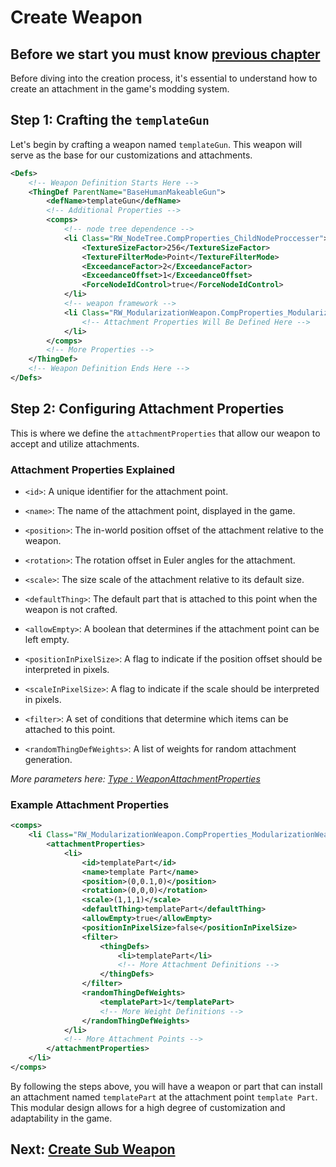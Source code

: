# Create Weapon
## Before we start you must know **[previous chapter](Create_Attachment.md)**

Before diving into the creation process, it's essential to understand how to create an attachment in the game's modding system.

## Step 1: Crafting the `templateGun`

Let's begin by crafting a weapon named `templateGun`. This weapon will serve as the base for our customizations and attachments.

```xml
<Defs>
    <!-- Weapon Definition Starts Here -->
    <ThingDef ParentName="BaseHumanMakeableGun">
        <defName>templateGun</defName>
        <!-- Additional Properties -->
        <comps>
            <!-- node tree dependence -->
            <li Class="RW_NodeTree.CompProperties_ChildNodeProccesser">
                <TextureSizeFactor>256</TextureSizeFactor>
                <TextureFilterMode>Point</TextureFilterMode>
                <ExceedanceFactor>2</ExceedanceFactor>
                <ExceedanceOffset>1</ExceedanceOffset>
                <ForceNodeIdControl>true</ForceNodeIdControl>
            </li>
            <!-- weapon framework -->
            <li Class="RW_ModularizationWeapon.CompProperties_ModularizationWeapon">
                <!-- Attachment Properties Will Be Defined Here -->
            </li>
        </comps>
        <!-- More Properties -->
    </ThingDef>
    <!-- Weapon Definition Ends Here -->
</Defs>
```

## Step 2: Configuring Attachment Properties

This is where we define the `attachmentProperties` that allow our weapon to accept and utilize attachments.

### Attachment Properties Explained

- `<id>`: A unique identifier for the attachment point.

- `<name>`: The name of the attachment point, displayed in the game.

- `<position>`: The in-world position offset of the attachment relative to the weapon.

- `<rotation>`: The rotation offset in Euler angles for the attachment.

- `<scale>`: The size scale of the attachment relative to its default size.

- `<defaultThing>`: The default part that is attached to this point when the weapon is not crafted.

- `<allowEmpty>`: A boolean that determines if the attachment point can be left empty.

- `<positionInPixelSize>`: A flag to indicate if the position offset should be interpreted in pixels.

- `<scaleInPixelSize>`: A flag to indicate if the scale should be interpreted in pixels.

- `<filter>`: A set of conditions that determine which items can be attached to this point.

- `<randomThingDefWeights>`: A list of weights for random attachment generation.

*More parameters here: [Type : WeaponAttachmentProperties](../api/RW_ModularizationWeapon.WeaponAttachmentProperties.html)*
### Example Attachment Properties

```xml
<comps>
    <li Class="RW_ModularizationWeapon.CompProperties_ModularizationWeapon">
        <attachmentProperties>
            <li>
                <id>templatePart</id>
                <name>template Part</name>
                <position>(0,0.1,0)</position>
                <rotation>(0,0,0)</rotation>
                <scale>(1,1,1)</scale>
                <defaultThing>templatePart</defaultThing>
                <allowEmpty>true</allowEmpty>
                <positionInPixelSize>false</positionInPixelSize>
                <filter>
                    <thingDefs>
                        <li>templatePart</li>
                        <!-- More Attachment Definitions -->
                    </thingDefs>
                </filter>
                <randomThingDefWeights>
                    <templatePart>1</templatePart>
                    <!-- More Weight Definitions -->
                </randomThingDefWeights>
            </li>
            <!-- More Attachment Points -->
        </attachmentProperties>
    </li>
</comps>
```

By following the steps above, you will have a weapon or part that can install an attachment named `templatePart` at the attachment point `template Part`. This modular design allows for a high degree of customization and adaptability in the game.

## Next: [Create Sub Weapon](Create_Sub_Weapon.md)

